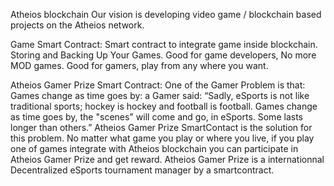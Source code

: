 Atheios blockchain
Our vision is developing video game / blockchain based projects on the Atheios network.

Game Smart Contract:
Smart contract to integrate game inside blockchain. Storing and Backing Up Your Games.
Good for game developers, No more MOD games.
Good for gamers, play from any where you want.


Atheios Gamer Prize Smart Contract:
One of the Gamer Problem is that: Games change as time goes by:
a Gamer said: “Sadly, eSports is not like traditional sports; hockey is hockey and football is football. 
Games change as time goes by, the "scenes" will come and go, in eSports. Some lasts longer than others.”
Atheios Gamer Prize SmartContact is the solution for this problem.
No matter what game you play or where you live, if you play one of games integrate with Atheios blockchain
you can participate in Atheios Gamer Prize and get reward.
Atheios Gamer Prize is a internationnal Decentralized eSports tournament manager by a smartcontract.

